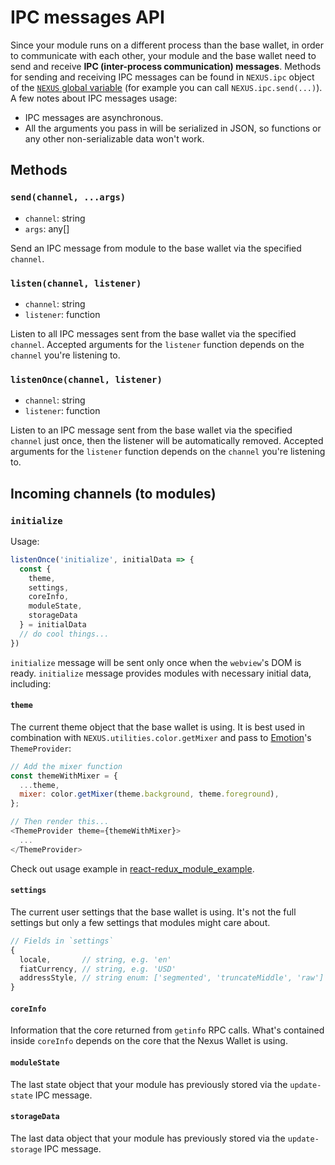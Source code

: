 # IPC messages API

Since your module runs on a different process than the base wallet, in order to communicate with each other, your module and the base wallet need to send and receive **IPC (inter-process communication) messages**. Methods for sending and receiving IPC messages can be found in `NEXUS.ipc` object of the [`NEXUS` global variable](./nexus-globalvariable.md) (for example you can call `NEXUS.ipc.send(...)`). A few notes about IPC messages usage:

- IPC messages are asynchronous.
- All the arguments you pass in will be serialized in JSON, so functions or any other non-serializable data won't work.

## Methods

### `send(channel, ...args)`

- `channel`: string
- `args`: any[]

Send an IPC message from module to the base wallet via the specified `channel`.

### `listen(channel, listener)`

- `channel`: string
- `listener`: function

Listen to all IPC messages sent from the base wallet via the specified `channel`. 
Accepted arguments for the `listener` function depends on the `channel` you're listening to.

### `listenOnce(channel, listener)`

- `channel`: string
- `listener`: function

Listen to an IPC message sent from the base wallet via the specified `channel` just once, then the listener will be automatically removed.
Accepted arguments for the `listener` function depends on the `channel` you're listening to.

## Incoming channels (to modules)

### `initialize`

Usage:

```js
listenOnce('initialize', initialData => {
  const {
    theme,
    settings,
    coreInfo,
    moduleState,
    storageData
  } = initialData
  // do cool things...
})
```

`initialize` message will be sent only once when the `webview`'s DOM is ready. `initialize` message provides modules with necessary initial data, including:

#### `theme` 

The current theme object that the base wallet is using. It is best used in combination with `NEXUS.utilities.color.getMixer` and pass to [Emotion](https://emotion.sh)'s `ThemeProvider`:

```js
// Add the mixer function
const themeWithMixer = {
  ...theme,
  mixer: color.getMixer(theme.background, theme.foreground),
};

// Then render this...
<ThemeProvider theme={themeWithMixer}>
  ...
</ThemeProvider>
```

Check out usage example in [react-redux_module_example](https://github.com/Nexusoft/react_redux_module_example).

#### `settings`

The current user settings that the base wallet is using. It's not the full settings but only a few settings that modules might care about.

```js
// Fields in `settings`
{
  locale,       // string, e.g. 'en'
  fiatCurrency, // string, e.g. 'USD'
  addressStyle, // string enum: ['segmented', 'truncateMiddle', 'raw']
}
```

#### `coreInfo`

Information that the core returned from `getinfo` RPC calls. What's contained inside `coreInfo` depends on the core that the Nexus Wallet is using.

#### `moduleState`

The last state object that your module has previously stored via the `update-state` IPC message.

#### `storageData`

The last data object that your module has previously stored via the `update-storage` IPC message.